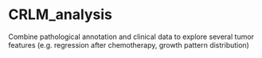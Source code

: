 # CRLM_analysis
Combine pathological annotation and clinical data to explore several tumor features (e.g. regression after chemotherapy, growth pattern distribution)

